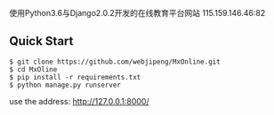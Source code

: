使用Python3.6与Django2.0.2开发的在线教育平台网站  115.159.146.46:82

## Quick Start
```
$ git clone https://github.com/webjipeng/MxOnline.git
$ cd MxOline
$ pip install -r requirements.txt
$ python manage.py runserver
```
use the address: http://127.0.0.1:8000/

